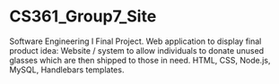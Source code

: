 # CS361_Group7_Site
Software Engineering I Final Project. Web application to display final product idea: Website / system to allow individuals to donate unused glasses which are then shipped to those in need. HTML, CSS, Node.js, MySQL, Handlebars templates.
